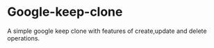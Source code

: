 # Google-keep-clone
A simple google keep clone with features of create,update and delete operations.
